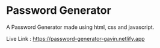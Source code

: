 # Password Generator
 A Password Generator made using html, css and javascript.

Live Link : https://password-generator-gavin.netlify.app
